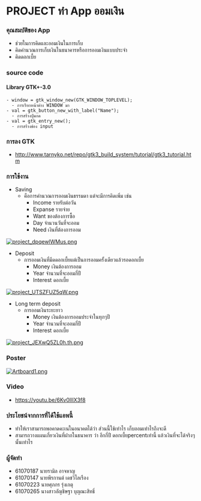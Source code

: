 # PROJECT ทำ App ออมเงิน
 ### คุณสมบัติของ App
   - ช่วยในการคิดและออมเงินในการเก็บ
   - คิดคำนวณการเก็บเงินในธนาคารหรือการออมเงินแบบประจำ
   - คิดดอกเบี้ย
   
### source code
  #### Library GTK+-3.0
    - window = gtk_window_new(GTK_WINDOW_TOPLEVEL);
      - การเรียกหน้าต่าง WINDOW มา
    - val = gtk_button_new_with_label("Name");
      - การสร้างปุ่มกด
    - val = gtk_entry_new();
      - การสร้างช่อง input
### การลง GTK
  - http://www.tarnyko.net/repo/gtk3_build_system/tutorial/gtk3_tutorial.htm
 
### การใช้งาน
  - Saving
    - คือการคำนวณการออมเงินธรรมดา แต่จะมีการคิดเพิ่ม เช่น
      - Income รายรับต่อวัน
      - Expanse รายจ่าย
      - Want ของต้องการซื้อ
      - Day จำนวนวันที่จะออม
      - Need เงินที่ต้องการออม
      
 [![project_dpqewlWMus.png](https://www.img.live/images/2019/05/02/project_dpqewlWMus.png)](https://www.img.live/image/7L23Bn)
      
  - Deposit
    - การออมเงินที่มีดดอกเบี้ยแต่เป็นการออมครั้งเดียวแล้วรอดอกเบี้ย
      - Money เงินต้องการออม
      - Year จำนวนที่จะออมกี่ปี
      - Interest ดอกเบี้ย
      
[![project_UTSZFUZ5qW.png](https://www.img.live/images/2019/05/02/project_UTSZFUZ5qW.png)](https://www.img.live/image/7L2cB6)
      
  - Long term deposit
    - การออมเงินระยะยาว
      - Money เงินต้องการออมประจำในทุกๆปี
      - Year จำนวนที่จะออมกี่ปี
      - Interest ดอกเบี้ย
      
[![project_JEXwQ5ZL0h.th.png](https://www.img.live/images/2019/05/02/project_JEXwQ5ZL0h.th.png)](https://www.img.live/image/7L2M85)

### Poster
[![Artboard1.png](https://www.img.live/images/2019/05/02/Artboard1.png)](https://www.img.live/image/7LLZqG)

### Video
   - https://youtu.be/6Kv0IlIX3f8
### ประโยชน์จากการที่ได้ใช้แอพนี้
   - ทำให้เราสามารถพอคาดคะเนในอนาคตได้ว่า ส่วนนี้ใช้เท่าไร เก็บออมเท่าไรถึงจะดี
   - สามารถวางแผนเกี่ยวเงินที่ฝากในธนาคาร ว่า อีกกี่ปี ดอกเบี้ยpercentเท่านี้ แล้วเงินที่จะได้จริงๆนั้นเท่าไร
   
### ผู้จัดทำ
  - 61070187 นายรามิล อาจหาญ
  - 61070147 นายพีรกานต์ เดชวิไลเรือง
  - 61070223 นายศุภกร รุ่งเกตุ
  - 61070265 นางสาวอัญชิษฐา บุญณะสิทธิ์
